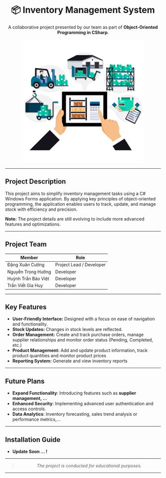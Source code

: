 <div align="center">

# 📦 Inventory Management System

A collaborative project presented by our team as part of **Object-Oriented Programming in CSharp**.

<div align="center">
    <img src="https://raw.githubusercontent.com/Avcuongy/Avcuongy/main/Pictures/warehouse-management-software.png" alt="Warehouse Management" width="400" height="400">
</div>

</div>

---

## Project Description

This project aims to simplify inventory management tasks using a C# Windows Forms application. By applying key principles of object-oriented programming, the application enables users to track, update, and manage stock with efficiency and precision.  

**Note:** The project details are still evolving to include more advanced features and optimizations.

---

## Project Team

| **Member**              | **Role**                     |
|-------------------------|------------------------------|
| Đặng Xuân Cường         | Project Lead / Developer     |
| Nguyễn Trọng Hưởng      | Developer                    |
| Huỳnh Trần Bảo Việt     | Developer                    |
| Trần Viết Gia Huy       | Developer                    |

---

## Key Features

- **User-Friendly Interface:** Designed with a focus on ease of navigation and functionality.
- **Stock Updates:** Changes in stock levels are reflected.
- **Order Management:** Create and track purchase orders, manage supplier relationships and monitor order status (Pending, Completed, etc.)
- **Product Management:** Add and update product information, track product quantities and monitor product prices
- **Reporting System:** Generate and view inventory reports

---

## Future Plans

- **Expand Functionality**: Introducing features such as **supplier management, ...**
- **Enhanced Security**: Implementing advanced user authentication and access controls.
- **Data Analytics**: Inventory forecasting, sales trend analysis or performance metrics,...

---

## Installation Guide

- <b>Update Soon ... !</b>

---

<div align="center">

> *The project is conducted for educational purposes.*  

</div>

--- 
